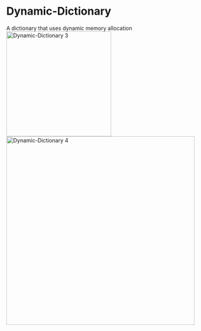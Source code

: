 # Dynamic-Dictionary
A dictionary that uses dynamic memory allocation
<img width="275" alt="Dynamic-Dictionary 3" src="https://user-images.githubusercontent.com/112869076/193420707-ca1a4a14-ef9f-4d02-b56f-69890da1e679.png">
<img width="494" alt="Dynamic-Dictionary 4" src="https://user-images.githubusercontent.com/112869076/193420716-1367be54-7940-419a-8e2a-b4d2342b4a8d.png">
